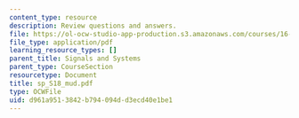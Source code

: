 ```yaml
---
content_type: resource
description: Review questions and answers.
file: https://ol-ocw-studio-app-production.s3.amazonaws.com/courses/16-01-unified-engineering-i-ii-iii-iv-fall-2005-spring-2006/d961a9513842b794094dd3ecd40e1be1_sp_S18_mud.pdf
file_type: application/pdf
learning_resource_types: []
parent_title: Signals and Systems
parent_type: CourseSection
resourcetype: Document
title: sp_S18_mud.pdf
type: OCWFile
uid: d961a951-3842-b794-094d-d3ecd40e1be1
---
```

